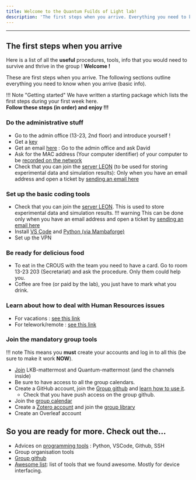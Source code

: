 ```yaml
--- 
title: Welcome to the Quantum Fuilds of Light lab!
description: 'The first steps when you arrive. Everything you need to know when you arrive (basic info).'
---
```


---
## The first steps when you arrive

Here is a list of all the <strong>useful</strong> procedures, tools, info that you would need to survive and thrive in the group ! **Welcome !**

These are first steps when you arrive. The following sections outline everything you need to know when you arrive (basic info). 

!!! Note "Getting started"
    We have written a starting package which lists the first steps during your first week here. <br>
    **Follow these steps (in order) and enjoy !!!**


### Do the administrative stuff

- Go to the admin office (13-23, 2nd floor) and introduce yourself !
- Get a [key](/admin/rooms/)
- Get an email [here](/admin/) : Go to the admin office and ask David
- Ask for the MAC address (Your computer identifier) of your computer to be [recorded on the network](admin/computers/)
- Check that you can join the [server LEON](admin/computers/) (to be used for storing experimental data and simulation results): Only when you have an email address and open a ticket by [sending an email here](mailto:support@lkb.upmc.fr)



### Set up the basic coding tools
- Check that you can join the [server LEON](admin/computers/). This is used to store experimental data and simulation results.
!!! warning
    This can be done only when you have an email address and open a ticket by [sending an email here](mailto:support@lkb.upmc.fr)
- Install [VS Code](/programming/) and [Python (via Mambaforge)](programming/)
- Set up the VPN

### Be ready for delicious food

- To eat in the CROUS with the team you need to have a card. Go to room 13-23 203 (Secretariat) and ask the procedure. Only them could help you.
- Coffee are free (or paid by the lab), you just have to mark what you drink.


### Learn about how to deal with Human Resources issues
    
- For vacations : [see this link](/admin/hr/)
- For telework/remote : [see this link](/admin/hr/)



### Join the mandatory group tools 
!!! note 
    This means you **must** create your accounts and log in to all this (be sure to make it work **NOW**). 

- [Join](group-organization/tools/) LKB-mattermost and Quantum-mattermost (and the channels inside)
- Be sure to have access to all the group calendars.
- Create a GitHub account, join the [Group github](https://github.com/Quantum-Optics-LKB ) and [learn how to use it](group-organization/tools/).
    * Check that you have push access on the group github.
- Join the [group calendar](group-organization/tools/)
- Create a [Zotero account](group-organization/tools/) and join the [group library](https://www.zotero.org/groups/4622968/quantumopticslkb)
- Create an Overleaf account

## So you are ready for more. Check out the...
- Advices on [programming tools](/programming) :  Python, VSCode, Github, SSH
- Group organisation tools
- [Group github](https://github.com/Quantum-Optics-LKB )
- [Awesome list](/awesome-list): list of tools that we found awesome. Mostly for device interfacing.